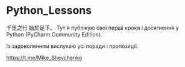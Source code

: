 # __Python_Lessons__
千里之行 始於足下。
Тут я публікую свої перші кроки і досягнення у Python (PyCharm Community Edition).

Із задоволенням вислухаю усі поради і пропозиції.

https://t.me/Mike_Shevchenko 
 
